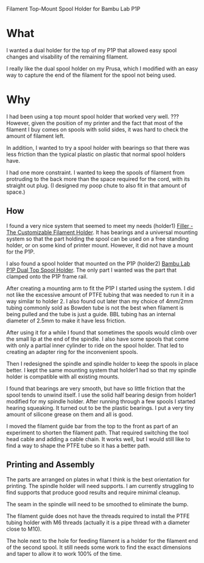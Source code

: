 Filament Top-Mount Spool Holder for Bambu Lab P1P

# What

I wanted a dual holder for the top of my P1P that allowed easy spool changes and visability of the
remaining filament.

I really like the dual spool holder on my Prusa, which I modified with an easy way to capture the
end of the filament for the spool not being used.

# Why

I had been using a top mount spool holder that worked very well. ??? However, given the position of my printer and the fact that most of the filament I buy comes on spools with solid sides, it was hard to check the amount of filament left.


In addition, I wanted to try a spool holder with bearings so that there was less friction than
the typical plastic on plastic that normal spool holders have.

I had one more constraint. I wanted to keep the spools of filament from protruding to the back more than the space required for the cord, with its straight out plug. (I designed my poop chute to also fit in that amount of space.)

## How

I found a very nice system that seemed to meet my needs (holder1) [Filler - The Customizable Filament Holder](https://www.thingiverse.com/thing:3020026).
It has bearings and a universal mounting system so that the part holding the spool can be
used on a free standing holder, or on some kind of printer mount. However, it did not have a mount for the P1P.

I also found a spool holder that mounted on the P1P (holder2) [Bambu Lab P1P Dual Top Spool Holder](https://www.printables.com/model/441742-bambu-lab-p1p-dual-top-spool-holder).
The only part I wanted was the part that clamped onto the P1P frame rail.

After creating a mounting arm to fit the P1P I started using the system. I did not like the excessive amount of PTFE tubing that was needed to run it in a way similar to holder 2. I also found out later than my choice of 4mm/2mm tubing commonly sold as Bowden tube is not the best when filament is being pulled and the tube is just a guide. BBL tubing has an internal diameter of 2.5mm to make it have less friction.

After using it for a while I found that sometimes the spools would climb over the small lip at the end of the spindle. I also have some spools that come with only a partial inner cylinder to ride on the spool holder. That led to creating an adapter ring for the inconvenient spools.

Then I redesigned the spindle and spindle holder to keep the spools in place better. I kept the same mounting system that holder1 had so that my spindle holder is compatible with all existing mounts.

I found that bearings are very smooth, but have so little friction that the spool tends to unwind itself. I use the solid half bearing design from holder1 modified for my spindle holder. After running through a few spools I started hearing squeaking. It turned out to be the plastic bearings. I put a very tiny amount of silicone grease on them and all is good.

I moved the filament guide bar from the top to the front as part of an experiment to shorten the filament path. That required switching the tool head cable and adding a cable chain. It works well, but I would still like to find a way to shape the PTFE tube so it has a better path.

## Printing and Assembly

The parts are arranged on plates in what I think is the best orientation for printing. The spindle holder will need supports. I am currently struggling to find supports that produce good results and require minimal cleanup.

The seam in the spindle will need to be smoothed to eliminate the bump.

The filament guide does not have the threads required to install the PTFE tubing holder with M6 threads (actually it is a pipe thread with a diameter close to M10).

The hole next to the hole for feeding filament is a holder for the filament end of the second spool. It still needs some work to find the exact dimensions and taper to allow it to work 100% of the time.

